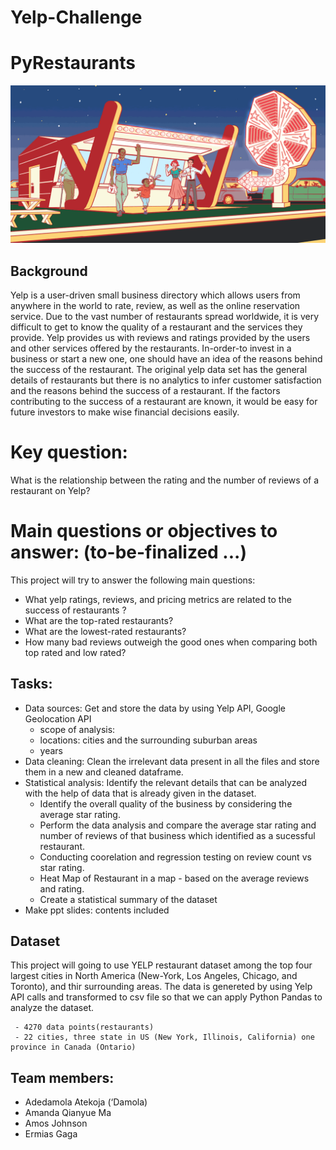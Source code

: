 # Yelp-Challenge 

# PyRestaurants
![Yelp](Images/yelp.gif)
## Background

Yelp is a user-driven small business directory which allows users from anywhere in the world to rate, review, as well as the online reservation service. Due to the vast number of restaurants spread worldwide, it is very difficult to get to know the quality of a restaurant and the services they provide. Yelp provides us with reviews and ratings provided by the users and other services offered by the restaurants. In-order-to invest in a business or start a new one, one should have an idea of the reasons behind the success of the restaurant. The original yelp data set has the general details of restaurants but there is no analytics to infer customer satisfaction and the reasons behind the success of a restaurant. If the factors contributing to the success of a restaurant are known, it would be easy for future investors to make wise financial decisions easily. 

# Key question: 
What is the relationship between the rating and the number of reviews of a restaurant on Yelp?

# Main questions or objectives to answer: (to-be-finalized ...)
 This project will try to answer the following main questions:

* What yelp ratings, reviews, and pricing metrics are related to the success of restaurants ?
* What are the top-rated restaurants?
* What are the lowest-rated restaurants?
* How many bad reviews outweigh the good ones when comparing both top rated and low rated?

## Tasks:
* Data sources: Get and store the data by using Yelp API, Google Geolocation API
  * scope of analysis: 
   - locations: cities and the surrounding suburban areas
   - years
* Data cleaning: Clean the irrelevant data present in all the files and store them in a new and cleaned dataframe.
* Statistical analysis: Identify the relevant details that can be analyzed with the help of data that is already given in the dataset.
  * Identify the overall quality of the business by considering the average star rating.
  * Perform the data analysis and compare the average star rating and number of reviews of that business which identified as a sucessful restaurant.
  * Conducting coorelation and regression testing on review count vs star rating. 
  * Heat Map of Restaurant in a map - based on the average reviews and rating. 
  * Create a statistical summary of the dataset
* Make ppt slides: contents included

## Dataset 
This project will going to use YELP restaurant dataset among the top four largest cities in North America (New-York, Los Angeles, Chicago, and Toronto), and thir surrounding areas. The data is genereted by using Yelp API calls and transformed to csv file so that we can apply Python Pandas to analyze the dataset.
            
     - 4270 data points(restaurants)
     - 22 cities, three state in US (New York, Illinois, California) one province in Canada (Ontario)

## Team members:
 - Adedamola Atekoja (‘Damola)
 - Amanda Qianyue Ma
 - Amos Johnson  
 - Ermias Gaga 


